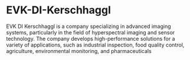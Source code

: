 # EVK-DI-Kerschhaggl
EVK DI Kerschhaggl is a company specializing in advanced imaging systems, particularly in the field of hyperspectral imaging and sensor technology. The company develops high-performance solutions for a variety of applications, such as industrial inspection, food quality control, agriculture, environmental monitoring, and pharmaceuticals
